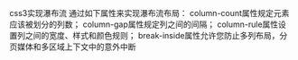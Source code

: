 css3实现瀑布流
通过如下属性来实现瀑布流布局：
column-count属性规定元素应该被划分的列数；
column-gap属性规定列之间的间隔；
column-rule属性设置列之间的宽度、样式和颜色规则；
break-inside属性允许您防止多列布局，分页媒体和多区域上下文中的意外中断
